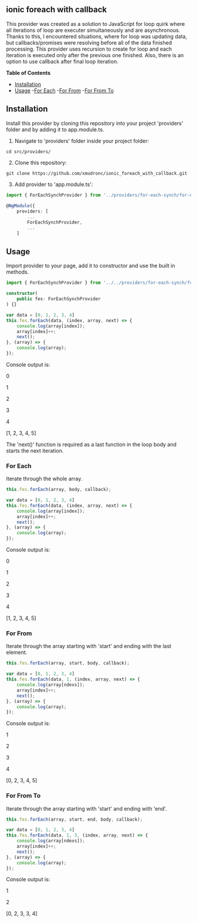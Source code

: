 
## ionic foreach with callback  

This provider was created as a solution to JavaScript for loop quirk where all iterations of loop are executer simultaneously and are asynchronous. Thanks to this, I encountered situations, where for loop was updating data, but callbacks/promises were resolving before all of the data finished processing. This provider uses recursion to create for loop and each iteration is executed only after the previous one finished. Also, there is an option to use callback after final loop iteration.
  

**Table of Contents**
- [Installation](#installation)
- [Usage](#usage)
	-[For Each](#foreach)
	-[For From](#forfrom)
	-[For From To](#forfromto)
  

## Installation

Install this provider by cloning this repository into your project 'providers' folder and by adding it to app.module.ts.
  

1. Navigate to 'providers' folder inside your project folder:

```
cd src/providers/
``` 

2. Clone this repository:

```
git clone https://github.com/xmudronc/ionic_foreach_with_callback.git
```  

3. Add provider to 'app.module.ts':

```typescript
import { ForEachSynchProvider } from '../providers/for-each-synch/for-each-synch';
  
@NgModule({
	providers: [
		...
		ForEachSynchProvider,
		...
	]
``` 

## Usage

Import provider to your page, add it to constructor and use the built in methods.
  
```typescript
import { ForEachSynchProvider } from '../../providers/for-each-synch/for-each-synch';  

constructor(
	public fes: ForEachSynchProvider
) {}
```  
```typescript
var data = [0, 1, 2, 3, 4]
this.fes.forEach(data, (index, array, next) => {
	console.log(array[index]);
	array[index]++;
	next();
}, (array) => {
	console.log(array);
});
```  
Console output is:

0

1

2

3

4

[1, 2, 3, 4, 5]  

The 'next()' function is required as a last function in the loop body and starts the next iteration.  

### For Each

Iterate through the whole array.

```typescript
this.fes.forEach(array, body, callback);
```
```typescript
var data = [0, 1, 2, 3, 4]
this.fes.forEach(data, (index, array, next) => {
	console.log(array[index]);
	array[index]++;
	next();
}, (array) => {
	console.log(array);
});
```
Console output is:

0

1

2

3

4

[1, 2, 3, 4, 5]  

### For From

Iterate through the array starting with 'start' and ending with the last element.

```typescript
this.fes.forEach(array, start, body, callback);
```
```typescript
var data = [0, 1, 2, 3, 4]
this.fes.forEach(data, 1, (index, array, next) => {
	console.log(array[ndexs]);
	array[index]++;
	next();
}, (array) => {
	console.log(array);
});
```
Console output is:

1

2

3

4

[0, 2, 3, 4, 5]  

### For From To

Iterate through the array starting with 'start' and ending with 'end'.

```typescript
this.fes.forEach(array, start, end, body, callback);
```
```typescript
var data = [0, 1, 2, 3, 4]
this.fes.forEach(data, 1, 3, (index, array, next) => {
	console.log(array[ndexs]);
	array[index]++;
	next();
}, (array) => {
	console.log(array);
});
```
Console output is:

1

2

[0, 2, 3, 3, 4]

